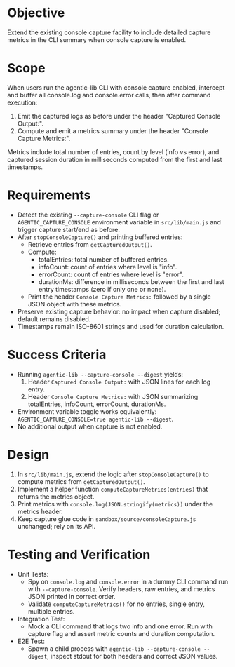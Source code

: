 # Objective
Extend the existing console capture facility to include detailed capture metrics in the CLI summary when console capture is enabled.

# Scope
When users run the agentic-lib CLI with console capture enabled, intercept and buffer all console.log and console.error calls, then after command execution:

1. Emit the captured logs as before under the header "Captured Console Output:".
2. Compute and emit a metrics summary under the header "Console Capture Metrics:".

Metrics include total number of entries, count by level (info vs error), and captured session duration in milliseconds computed from the first and last timestamps.

# Requirements
- Detect the existing `--capture-console` CLI flag or `AGENTIC_CAPTURE_CONSOLE` environment variable in `src/lib/main.js` and trigger capture start/end as before.
- After `stopConsoleCapture()` and printing buffered entries:
  - Retrieve entries from `getCapturedOutput()`.
  - Compute:
    - totalEntries: total number of buffered entries.
    - infoCount: count of entries where level is "info".
    - errorCount: count of entries where level is "error".
    - durationMs: difference in milliseconds between the first and last entry timestamps (zero if only one or none).
  - Print the header `Console Capture Metrics:` followed by a single JSON object with these metrics.
- Preserve existing capture behavior: no impact when capture disabled; default remains disabled.
- Timestamps remain ISO-8601 strings and used for duration calculation.

# Success Criteria
- Running `agentic-lib --capture-console --digest` yields:
  1. Header `Captured Console Output:` with JSON lines for each log entry.
  2. Header `Console Capture Metrics:` with JSON summarizing totalEntries, infoCount, errorCount, durationMs.
- Environment variable toggle works equivalently: `AGENTIC_CAPTURE_CONSOLE=true agentic-lib --digest`.
- No additional output when capture is not enabled.

# Design
1. In `src/lib/main.js`, extend the logic after `stopConsoleCapture()` to compute metrics from `getCapturedOutput()`.
2. Implement a helper function `computeCaptureMetrics(entries)` that returns the metrics object.
3. Print metrics with `console.log(JSON.stringify(metrics))` under the metrics header.
4. Keep capture glue code in `sandbox/source/consoleCapture.js` unchanged; rely on its API.

# Testing and Verification
- Unit Tests:
  - Spy on `console.log` and `console.error` in a dummy CLI command run with `--capture-console`. Verify headers, raw entries, and metrics JSON printed in correct order.
  - Validate `computeCaptureMetrics()` for no entries, single entry, multiple entries.
- Integration Test:
  - Mock a CLI command that logs two info and one error. Run with capture flag and assert metric counts and duration computation.
- E2E Test:
  - Spawn a child process with `agentic-lib --capture-console --digest`, inspect stdout for both headers and correct JSON values.
